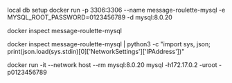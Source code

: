 local db setup
docker run -p 3306:3306 --name message-roulette-mysql -e MYSQL_ROOT_PASSWORD=0123456789 -d mysql:8.0.20

docker inspect message-roulette-mysql

docker inspect message-roulette-mysql | python3 -c "import sys, json; print(json.load(sys.stdin)[0]['NetworkSettings']['IPAddress'])"

docker run -it --network host --rm mysql:8.0.20 mysql -h172.17.0.2 -uroot -p0123456789